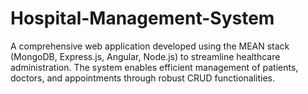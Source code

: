 # Hospital-Management-System
A comprehensive web application developed using the MEAN stack (MongoDB, Express.js, Angular, Node.js) to streamline healthcare administration. The system enables efficient management of patients, doctors, and appointments through robust CRUD functionalities.
